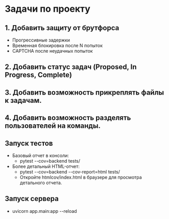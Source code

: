 # Задачи по проекту

## 1. Добавить защиту от брутфорса
  - Прогрессивные задержки
  - Временная блокировка после N попыток
  - CAPTCHA после неудачных попыток

## 2. Добавить статус задач (Proposed, In Progress, Complete)

## 3. Добавить возможность прикреплять файлы к задачам.

## 4. Добавить возможность разделять пользователей на команды.


## Запуск тестов
- Базовый отчет в консоли:
  - pytest --cov=backend tests/
- Более детальный HTML-отчет:
  - pytest --cov=backend --cov-report=html tests/
  - Откройте htmlcov/index.html в браузере для просмотра детального отчета.

## Запуск сервера
- uvicorn app.main:app --reload
